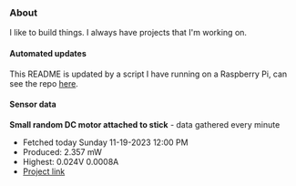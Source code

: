 ### About
I like to build things. I always have projects that I'm working on.

#### Automated updates
This README is updated by a script I have running on a Raspberry Pi, can see the repo [here](https://github.com/jdc-cunningham/raspi-git-repo-updater).

#### Sensor data


**Small random DC motor attached to stick** - data gathered every minute
- Fetched today Sunday 11-19-2023 12:00 PM
- Produced: 2.357 mW
- Highest: 0.024V 0.0008A
- [Project link](https://github.com/jdc-cunningham/turbine-raspi)